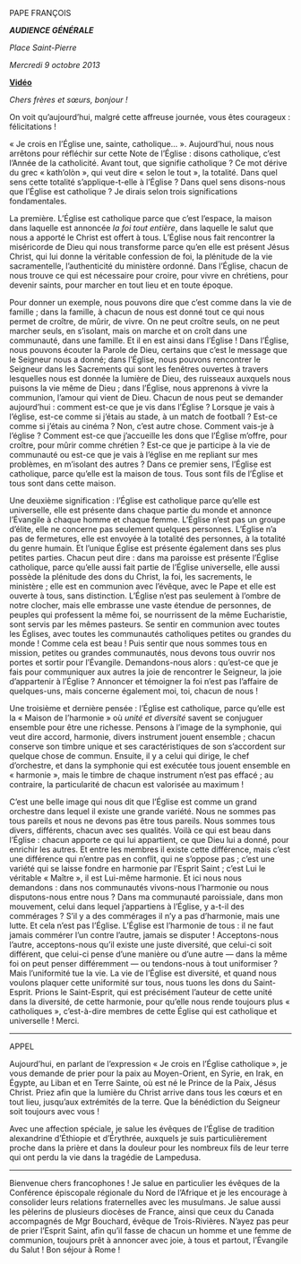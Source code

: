 PAPE FRANÇOIS

***AUDIENCE GÉNÉRALE***

*Place Saint-Pierre*

*Mercredi 9 octobre 2013*

**[Vidéo](http://player.rv.va/vaticanplayer.asp?language=it&tic=VA_UBIE1LDO)**

*Chers frères et sœurs, bonjour !*

On voit qu’aujourd’hui, malgré cette affreuse journée, vous êtes courageux : félicitations !

« Je crois en l’Église une, sainte, catholique... ». Aujourd’hui, nous nous arrêtons pour réfléchir sur cette Note de l’Église : disons catholique, c’est l’Année de la catholicité. Avant tout, que signifie catholique ? Ce mot dérive du grec « kath’olòn », qui veut dire « selon le tout », la totalité. Dans quel sens cette totalité s’applique-t-elle à l’Église ? Dans quel sens disons-nous que l’Église est catholique ? Je dirais selon trois significations fondamentales.

La première. L’Église est catholique parce que c’est l’espace, la maison dans laquelle est annoncée *la foi tout entière*, dans laquelle le salut que nous a apporté le Christ est offert à tous. L’Église nous fait rencontrer la miséricorde de Dieu qui nous transforme parce qu’en elle est présent Jésus Christ, qui lui donne la véritable confession de foi, la plénitude de la vie sacramentelle, l’authenticité du ministère ordonné. Dans l’Église, chacun de nous trouve ce qui est nécessaire pour croire, pour vivre en chrétiens, pour devenir saints, pour marcher en tout lieu et en toute époque.

Pour donner un exemple, nous pouvons dire que c’est comme dans la vie de famille ; dans la famille, à chacun de nous est donné tout ce qui nous permet de croître, de mûrir, de vivre. On ne peut croître seuls, on ne peut marcher seuls, en s’isolant, mais on marche et on croît dans une communauté, dans une famille. Et il en est ainsi dans l’Église ! Dans l’Église, nous pouvons écouter la Parole de Dieu, certains que c’est le message que le Seigneur nous a donné; dans l’Église, nous pouvons rencontrer le Seigneur dans les Sacrements qui sont les fenêtres ouvertes à travers lesquelles nous est donnée la lumière de Dieu, des ruisseaux auxquels nous puisons la vie même de Dieu ; dans l’Église, nous apprenons à vivre la communion, l’amour qui vient de Dieu. Chacun de nous peut se demander aujourd’hui : comment est-ce que je vis dans l’Église ? Lorsque je vais à l’église, est-ce comme si j’étais au stade, à un match de football ? Est-ce comme si j’étais au cinéma ? Non, c’est autre chose. Comment vais-je à l’église ? Comment est-ce que j’accueille les dons que l’Église m’offre, pour croître, pour mûrir comme chrétien ? Est-ce que je participe à la vie de communauté ou est-ce que je vais à l’église en me repliant sur mes problèmes, en m’isolant des autres ? Dans ce premier sens, l’Église est catholique, parce qu’elle est la maison de tous. Tous sont fils de l’Église et tous sont dans cette maison.

Une deuxième signification : l’Église est catholique parce qu’elle est universelle, elle est présente dans chaque partie du monde et annonce l’Évangile à chaque homme et chaque femme. L’Église n’est pas un groupe d’élite, elle ne concerne pas seulement quelques personnes. L’Église n’a pas de fermetures, elle est envoyée à la totalité des personnes, à la totalité du genre humain. Et l’unique Église est présente également dans ses plus petites parties. Chacun peut dire : dans ma paroisse est présente l’Église catholique, parce qu’elle aussi fait partie de l’Église universelle, elle aussi possède la plénitude des dons du Christ, la foi, les sacrements, le ministère ; elle est en communion avec l’évêque, avec le Pape et elle est ouverte à tous, sans distinction. L’Église n’est pas seulement à l’ombre de notre clocher, mais elle embrasse une vaste étendue de personnes, de peuples qui professent la même foi, se nourrissent de la même Eucharistie, sont servis par les mêmes pasteurs. Se sentir en communion avec toutes les Églises, avec toutes les communautés catholiques petites ou grandes du monde ! Comme cela est beau ! Puis sentir que nous sommes tous en mission, petites ou grandes communautés, nous devons tous ouvrir nos portes et sortir pour l’Évangile. Demandons-nous alors : qu’est-ce que je fais pour communiquer aux autres la joie de rencontrer le Seigneur, la joie d’appartenir à l’Église ? Annoncer et témoigner la foi n’est pas l’affaire de quelques-uns, mais concerne également moi, toi, chacun de nous !

Une troisième et dernière pensée : l’Église est catholique, parce qu’elle est la « Maison de l’harmonie » où *unité et diversité* savent se conjuguer ensemble pour être une richesse. Pensons à l’image de la symphonie, qui veut dire accord, harmonie, divers instrument jouent ensemble ; chacun conserve son timbre unique et ses caractéristiques de son s’accordent sur quelque chose de commun. Ensuite, il y a celui qui dirige, le chef d’orchestre, et dans la symphonie qui est exécutée tous jouent ensemble en « harmonie », mais le timbre de chaque instrument n’est pas effacé ; au contraire, la particularité de chacun est valorisée au maximum !

C’est une belle image qui nous dit que l’Église est comme un grand orchestre dans lequel il existe une grande variété. Nous ne sommes pas tous pareils et nous ne devons pas être tous pareils. Nous sommes tous divers, différents, chacun avec ses qualités. Voilà ce qui est beau dans l’Église : chacun apporte ce qui lui appartient, ce que Dieu lui a donné, pour enrichir les autres. Et entre les membres il existe cette différence, mais c’est une différence qui n’entre pas en conflit, qui ne s’oppose pas ; c’est une variété qui se laisse fondre en harmonie par l’Esprit Saint ; c’est Lui le véritable « Maître », il est Lui-même harmonie. Et ici nous nous demandons : dans nos communautés vivons-nous l’harmonie ou nous disputons-nous entre nous ? Dans ma communauté paroissiale, dans mon mouvement, celui dans lequel j’appartiens à l’Église, y a-t-il des commérages ? S’il y a des commérages il n’y a pas d’harmonie, mais une lutte. Et cela n’est pas l’Église. L’Église est l’harmonie de tous : il ne faut jamais commérer l’un contre l’autre, jamais se disputer ! Acceptons-nous l’autre, acceptons-nous qu’il existe une juste diversité, que celui-ci soit différent, que celui-ci pense d’une manière ou d’une autre — dans la même foi on peut penser différemment — ou tendons-nous à tout uniformiser ? Mais l’uniformité tue la vie. La vie de l’Église est diversité, et quand nous voulons plaquer cette uniformité sur tous, nous tuons les dons du Saint-Esprit. Prions le Saint-Esprit, qui est précisément l’auteur de cette unité dans la diversité, de cette harmonie, pour qu’elle nous rende toujours plus « catholiques », c’est-à-dire membres de cette Église qui est catholique et universelle ! Merci.

* * *

APPEL

Aujourd’hui, en parlant de l’expression « Je crois en l’Église catholique », je vous demande de prier pour la paix au Moyen-Orient, en Syrie, en Irak, en Égypte, au Liban et en Terre Sainte, où est né le Prince de la Paix, Jésus Christ. Priez afin que la lumière du Christ arrive dans tous les cœurs et en tout lieu, jusqu’aux extrémités de la terre. Que la bénédiction du Seigneur soit toujours avec vous !

Avec une affection spéciale, je salue les évêques de l’Église de tradition alexandrine d’Éthiopie et d’Érythrée, auxquels je suis particulièrement proche dans la prière et dans la douleur pour les nombreux fils de leur terre qui ont perdu la vie dans la tragédie de Lampedusa.

* * *

Bienvenue chers francophones ! Je salue en particulier les évêques de la Conférence épiscopale régionale du Nord de l’Afrique et je les encourage à consolider leurs relations fraternelles avec les musulmans. Je salue aussi les pèlerins de plusieurs diocèses de France, ainsi que ceux du Canada accompagnés de Mgr Bouchard, évêque de Trois-Rivières. N’ayez pas peur de prier l’Esprit Saint, afin qu’il fasse de chacun un homme et une femme de communion, toujours prêt à annoncer avec joie, à tous et partout, l’Évangile du Salut ! Bon séjour à Rome !